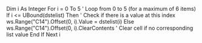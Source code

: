 Dim i As Integer
For i = 0 To 5 ' Loop from 0 to 5 (for a maximum of 6 items)
    If i <= UBound(dstelist) Then ' Check if there is a value at this index
        ws.Range("C14").Offset(0, i).Value = dstelist(i)
    Else
        ws.Range("C14").Offset(0, i).ClearContents ' Clear cell if no corresponding list value
    End If
Next i
